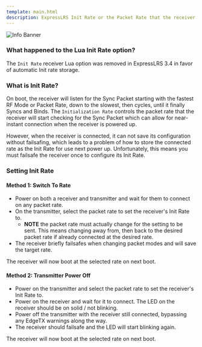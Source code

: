```yaml
---
template: main.html
description: ExpressLRS Init Rate or the Packet Rate that the receiver will start checking for the Sync Packet.
---
```


![Info Banner](https://github.com/ExpressLRS/ExpressLRS-Hardware/blob/master/img/information.png?raw=true)

### What happened to the Lua Init Rate option?

The `Init Rate` receiver Lua option was removed in ExpressLRS 3.4 in favor of automatic Init rate storage.

### What is Init Rate?

On boot, the receiver will listen for the Sync Packet starting with the fastest RF Mode or Packet Rate, down to the slowest, then cycles, until it finally Syncs and Binds.  The `Initialization Rate` controls the packet rate that the receiver will start checking for the Sync Packet which can allow for near-instant connection when the receiver is powered up.

However, when the receiver is connected, it can not save its configuration without failsafing, which leads to a problem of how to store the connected rate as the Init Rate for use next power up. Unfortunately, this means you must failsafe the receiver once to configure its Init Rate.

### Setting Init Rate

#### Method 1: Switch To Rate

* Power on both a receiver and transmitter and wait for them to connect on any packet rate.
* On the transmitter, select the packet rate to set the receiver's Init Rate to.
  * **NOTE** the packet rate must actually change for the setting to be sent. This means changing away from, then back to the desired packet rate if already connected at the desired rate.
* The receiver briefly failsafes when changing packet modes and will save the target rate.

The receiver will now boot at the selected rate on next boot.

#### Method 2: Transmitter Power Off

* Power on the transmitter and select the packet rate to set the receiver's Init Rate to.
* Power on the receiver and wait for it to connect. The LED on the receiver should be on solid / not blinking.
* Power off the transmitter with the receiver still connected, bypassing any EdgeTX warnings along the way.
* The receiver should failsafe and the LED will start blinking again.

The receiver will now boot at the selected rate on next boot.
